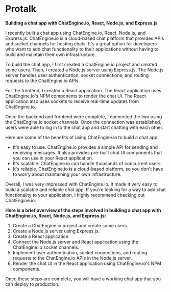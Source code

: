 # Protalk

**Building a chat app with ChatEngine.io, React, Node.js, and Express.js**

I recently built a chat app using ChatEngine.io, React, Node.js, and Express.js. ChatEngine.io is a cloud-based chat platform that provides APIs and socket channels for hosting chats. It's a great option for developers who want to add chat functionality to their applications without having to build and maintain their own infrastructure.

To build the chat app, I first created a ChatEngine.io project and created some users. Then, I created a Node.js server using Express.js. The Node.js server handles user authentication, socket connections, and routing requests to the ChatEngine.io APIs.

For the frontend, I created a React application. The React application uses ChatEngine.io's NPM components to render the chat UI. The React application also uses sockets to receive real-time updates from ChatEngine.io.

Once the backend and frontend were complete, I connected the two using the ChatEngine.io socket channels. Once the connection was established, users were able to log in to the chat app and start chatting with each other.

Here are some of the benefits of using ChatEngine.io to build a chat app:

* It's easy to use. ChatEngine.io provides a simple API for sending and receiving messages. It also provides pre-built chat UI components that you can use in your React application.
* It's scalable. ChatEngine.io can handle thousands of concurrent users.
* It's reliable. ChatEngine.io is a cloud-based platform, so you don't have to worry about maintaining your own infrastructure.

Overall, I was very impressed with ChatEngine.io. It made it very easy to build a scalable and reliable chat app. If you're looking for a way to add chat functionality to your application, I highly recommend checking out ChatEngine.io.

**Here is a brief overview of the steps involved in building a chat app with ChatEngine.io, React, Node.js, and Express.js:**

1. Create a ChatEngine.io project and create some users.
2. Create a Node.js server using Express.js.
3. Create a React application.
4. Connect the Node.js server and React application using the ChatEngine.io socket channels.
5. Implement user authentication, socket connections, and routing requests to the ChatEngine.io APIs in the Node.js server.
6. Render the chat UI in the React application using ChatEngine.io's NPM components.

Once these steps are complete, you will have a working chat app that you can deploy to production.
